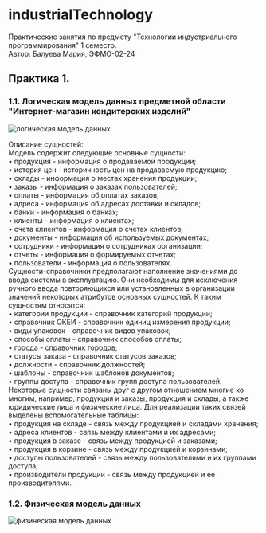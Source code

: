 # industrialTechnology
Практические занятия по предмету "Технологии индустриального программирования" 1 семестр.  
Автор: Балуева Мария, ЭФМО-02-24

## Практика 1. 
### 1.1. Логическая модель данных предметной области "Интернет-магазин кондитерских изделий"  

![логическая модель данных](https://github.com/user-attachments/assets/3389fce4-031b-441d-a25d-047aa0e8255b)  

Описание сущностей:  
Модель содержит следующие основные сущности:   
•	продукция - информация о продаваемой продукции;  
•	история цен - историчность цен на продаваемую продукцию;  
•	склады - информация о местах хранения продукции;  
•	заказы - информация о заказах пользователей;  
•	оплаты - информация об оплатах заказов;  
•	адреса - информация об адресах доставки и складов;   
•	банки - информация о банках;   
•	клиенты - информация о клиентах;  
•	счета клиентов - информация о счетах клиентов;  
•	документы - информация об используемых документах;  
•	сотрудники - информация о сотрудниках организации;  
•	отчеты - информация о формируемых отчетах;  
• пользователи - информация о пользователях.  
Сущности-справочники предполагают наполнение значениями до ввода системы в эксплуатацию. Они необходимы для исключения ручного ввода повторяющихся или установленных в организации значений некоторых атрибутов основных сущностей. К таким сущностям относятся:  
•	категории продукции - справочник категорий продукции;  
•	справочник ОКЕИ - справочник единиц измерения продукции;  
•	виды упаковок - справочник видов упаковок;  
•	способы оплаты - справочник способов оплаты;  
•	города - справочник городов;  
•	статусы заказа - справочник статусов заказов;  
•	должности - справочник должностей;  
•	шаблоны - справочник шаблонов документов;  
• группы доступа - справочник групп доступа пользователей.  
Некоторые сущности связаны друг с другом отношением многие ко многим, например, продукция и заказы, продукция и склады, а также юридические лица и физические лица. Для реализации таких связей выделены вспомогательные таблицы:  
•	продукция на складе - связь между продукцией и складами хранения;  
•	адреса клиентов - связь между клиентами и их адресами;  
•	продукция в заказе - связь между продукцией и заказами;  
•	продукция в корзине - связь между продукцией и корзинами;  
• доступы пользователей - связь между пользователями и их группами доступа;  
• производители продукции - связь между продукцией и ее производителями.  

### 1.2. Физическая модель данных  

![физическая модель данных](https://github.com/user-attachments/assets/9678fe37-7564-4af7-ac46-b21d05bbd662)  

